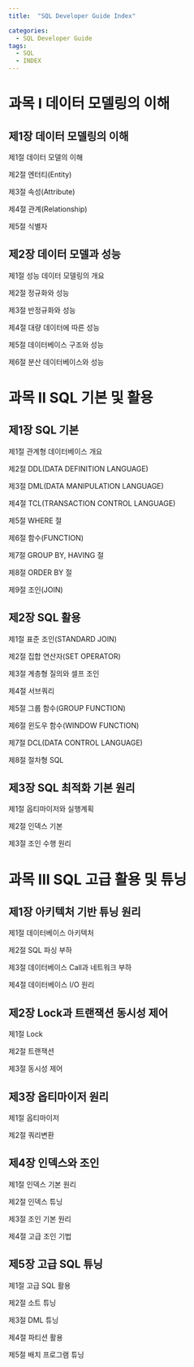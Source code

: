```yaml
---
title:  "SQL Developer Guide Index"

categories:
  - SQL Developer Guide
tags:
  - SQL
  - INDEX
---
```


과목 Ⅰ 데이터 모델링의 이해
===

제1장 데이터 모델링의 이해
---

제1절 데이터 모델의 이해

제2절 엔터티(Entity)

제3절 속성(Attribute)

제4절 관계(Relationship)

제5절 식별자

  
  
제2장 데이터 모델과 성능
---

제1절 성능 데이터 모델링의 개요

제2절 정규화와 성능

제3절 반정규화와 성능

제4절 대량 데이터에 따른 성능

제5절 데이터베이스 구조와 성능

제6절 분산 데이터베이스와 성능


과목 Ⅱ SQL 기본 및 활용
===

제1장 SQL 기본
---

제1절 관계형 데이터베이스 개요

제2절 DDL(DATA DEFINITION LANGUAGE)

제3절 DML(DATA MANIPULATION LANGUAGE)

제4절 TCL(TRANSACTION CONTROL LANGUAGE)

제5절 WHERE 절

제6절 함수(FUNCTION)

제7절 GROUP BY, HAVING 절

제8절 ORDER BY 절

제9절 조인(JOIN)

제2장 SQL 활용
---

제1절 표준 조인(STANDARD JOIN)

제2절 집합 연산자(SET OPERATOR)

제3절 계층형 질의와 셀프 조인

제4절 서브쿼리

제5절 그룹 함수(GROUP FUNCTION)

제6절 윈도우 함수(WINDOW FUNCTION)

제7절 DCL(DATA CONTROL LANGUAGE)

제8절 절차형 SQL

제3장 SQL 최적화 기본 원리
---

제1절 옵티마이저와 실행계획

제2절 인덱스 기본

제3절 조인 수행 원리

과목 Ⅲ SQL 고급 활용 및 튜닝
===

제1장 아키텍처 기반 튜닝 원리
---

제1절 데이터베이스 아키텍처

제2절 SQL 파싱 부하

제3절 데이터베이스 Call과 네트워크 부하

제4절 데이터베이스 I/O 원리


제2장 Lock과 트랜잭션 동시성 제어
---

제1절 Lock

제2절 트랜잭션

제3절 동시성 제어


제3장 옵티마이저 원리
---

제1절 옵티마이저

제2절 쿼리변환

제4장 인덱스와 조인
---

제1절 인덱스 기본 원리

제2절 인덱스 튜닝

제3절 조인 기본 원리

제4절 고급 조인 기법


제5장 고급 SQL 튜닝
---

제1절 고급 SQL 활용

제2절 소트 튜닝

제3절 DML 튜닝

제4절 파티션 활용

제5절 배치 프로그램 튜닝
